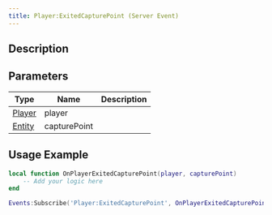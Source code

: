 ```yaml
---
title: Player:ExitedCapturePoint (Server Event)
---
```

## Description

## Parameters

| Type                                  | Name         | Description |
| ------------------------------------- | ------------ | ----------- |
| [Player](/vext/ref/cls/srv/player) | player       |             |
| [Entity](/vext/ref/cls/shr/entity) | capturePoint |             |

## Usage Example

``` lua
local function OnPlayerExitedCapturePoint(player, capturePoint)
    -- Add your logic here
end

Events:Subscribe('Player:ExitedCapturePoint', OnPlayerExitedCapturePoint)
```
